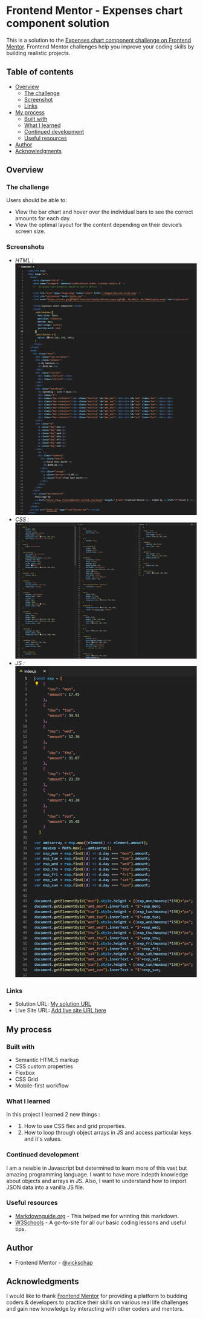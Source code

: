 # Frontend Mentor - Expenses chart component solution

This is a solution to the [Expenses chart component challenge on Frontend Mentor](https://www.frontendmentor.io/challenges/expenses-chart-component-e7yJBUdjwt). Frontend Mentor challenges help you improve your coding skills by building realistic projects. 

## Table of contents

- [Overview](#overview)
  - [The challenge](#the-challenge)
  - [Screenshot](#screenshot)
  - [Links](#links)
- [My process](#my-process)
  - [Built with](#built-with)
  - [What I learned](#what-i-learned)
  - [Continued development](#continued-development)
  - [Useful resources](#useful-resources)
- [Author](#author)
- [Acknowledgments](#acknowledgments)


## Overview

### The challenge

Users should be able to:

- View the bar chart and hover over the individual bars to see the correct amounts for each day.
- View the optimal layout for the content depending on their device’s screen size.


### Screenshots

- *HTML :*
![HTML-screenshot](HTML.PNG)
 - *CSS :*
![CSS-screenshot](CSS.PNG)
 - *JS :*
![JS-screenshot](JS.PNG)

### Links

- Solution URL: [My solution URL](https://your-solution-url.com)
- Live Site URL: [Add live site URL here](https://your-live-site-url.com)

## My process

### Built with

- Semantic HTML5 markup
- CSS custom properties
- Flexbox
- CSS Grid
- Mobile-first workflow

### What I learned

In this project I learned 2 new things :
 - 1. How to use CSS flex and grid properties.
 - 2. How to loop through object arrays in JS and access particular keys and it's values.

### Continued development

I am a newbie in Javascript but determined to learn more of this vast but amazing programming language. I want to have more indepth knowledge about objects and arrays in JS. Also, I want to understand how to import JSON data into a vanilla JS file.

### Useful resources

- [Markdownguide.org](https://www.markdownguide.org) - This helped me for wrinting this markdown.
- [W3Schools](https://www.w3schools.com) - A go-to-site for all our basic coding lessons and useful tips.

## Author

- Frontend Mentor - [@vickschap](https://www.frontendmentor.io/profile/vickschap)

## Acknowledgments

I would like to thank [Frontend Mentor](https://www.frontendmentor.io) for providing a platform to budding coders & developers to practice their skills on various real life challenges and gain new knowledge by interacting with other coders and mentors.
